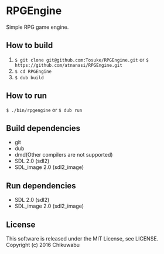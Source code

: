 # RPGEngine
Simple RPG game engine.

## How to build
1. `$ git clone git@github.com:Tosuke/RPGEngine.git` or `$ https://github.com/atnanasi/RPGEngine.git`
2. `$ cd RPGEngine`
3. `$ dub build`

## How to run
`$ ./bin/rpgengine`
or
`$ dub run`
## Build dependencies
- git
- dub
- dmd(Other compilers are not supported)
- SDL 2.0 (sdl2)
- SDL_image 2.0 (sdl2_image)

## Run dependencies
- SDL 2.0 (sdl2)
- SDL_image 2.0 (sdl2_image)

## License
This software is released under the MIT License, see LICENSE.  
Copyright (c) 2016 Chikuwabu
